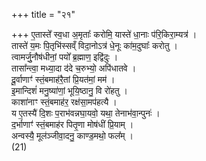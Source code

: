 +++
title = "२१"

+++
ए॒तास्ते᳚ स्व॒धा अ॒मृताः᳚ करोमि॒ यास्ते॑ धा॒नाः प॑रि॒किरा॒म्यत्र॑ ।  
तास्ते॑ य॒मः पि॒तृभि॑स्सव्ँ विदा॒नोऽत्र॑ धे॒नूः का॑म॒दुघाः᳚ करोतु ।  
त्वामर्जु॒नौष॑धीनां॒ पयो᳚ ब्र॒ह्माण॒ इद्वि॑दुः ।  
तासा᳚न्त्वा॒ मध्या॒दा द॑दे च॒रुभ्यो॒ अपि॑धातवे ।  
दू॒र्वाणाꣳ॑ स्तं॒बमाह॑रै॒तां प्रि॒यत॑मां॒ मम॑ ।  
इ॒मान्दिशं॑ मनु॒ष्या॑णां॒ भूयि॒ष्ठानु॒ वि रो॑हतु ।  
काशा॑नाꣳ स्तं॒बमाह॑र॒ रक्ष॑सा॒मप॑हत्यै ।  
य ए॒तस्यै॑ दि॒शः प॒राभ॑वन्नघा॒यवो॒ यथा॒ तेनाभ॑वा॒न्पुनः॑ ।  
द॒र्भाणाꣳ॑ स्तं॒बमाह॑र पितृ॒णा मोष॑धीं प्रि॒याम् ।  
अन्वस्यै॒ मूल॑ञ्जीवा॒दनु॒ काण्ड॒मथो॒ फल᳚म् ।  
(21)  
